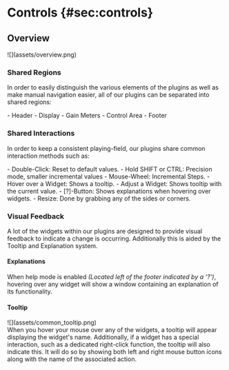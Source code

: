 
# Controls {#sec:controls}

## Overview
<div class="image">
![](assets/overview.png)
</div>

### Shared Regions
In order to easily distinguish the various elements of the plugins as well as make manual navigation easier,
all of our plugins can be separated into shared regions:

<div class="block bg-dark-1">
- <span class="txt-yellow">Header</span>
- <span class="txt-purple">Display</span>
- <span class="txt-red">Gain Meters</span>
- <span class="txt-blue">Control Area</span>
- <span class="txt-green">Footer</span>
</div>
<span class="spacer"/>

### Shared Interactions
In order to keep a consistent playing-field, our plugins share common interaction methods such as:

<div class="block bg-dark-2">
- <span class="txt-orange">Double-Click:</span> Reset to default values.
- <span class="txt-orange">Hold SHIFT or CTRL:</span> Precision mode, smaller incremental values
- <span class="txt-orange">Mouse-Wheel:</span> Incremental Steps.
- <span class="txt-orange">Hover over a Widget:</span> Shows a tooltip.
- <span class="txt-orange">Adjust a Widget:</span> Shows tooltip with the current value.
- <span class="txt-orange">[?]-Button:</span> Shows explanations when hovering over widgets.
- <span class="txt-orange">Resize:</span> Done by grabbing any of the sides or corners.
</div>
<span class="spacer"/>
<div class="pb"></div>

### Visual Feedback
A lot of the widgets within our plugins are designed to provide visual feedback to indicate a change 
is occurring. Additionally this is aided by the Tooltip and Explanation system.
<span class="spacer"/>

#### Explanations
When help mode is enabled *(Located left of the footer indicated by a '?')*, hovering over any widget
will show a window containing an explanation of its functionality.
<span class="spacer"/>

#### Tooltip
<div class="image">
![](assets/common_tooltip.png)
</div>
When you hover your mouse over any of the widgets, a tooltip will appear displaying the widget's name. 
Additionally, if a widget has a special interaction, such as a dedicated right-click function, 
the tooltip will also indicate this. It will do so by showing both left and right mouse button 
icons along with the name of the associated action.
<div class="pb"></div>
